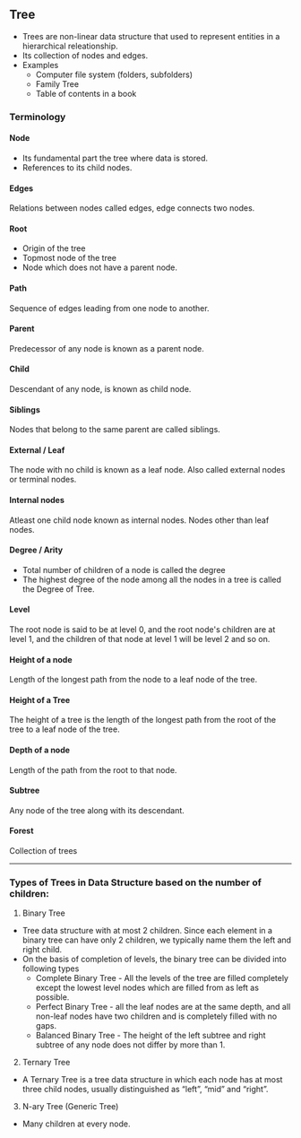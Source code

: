 ## Tree

- Trees are non-linear data structure that used to represent entities in a hierarchical releationship.
- Its collection of nodes and edges.
- Examples
  - Computer file system (folders, subfolders)
  - Family Tree
  - Table of contents in a book

### Terminology

#### Node

- Its fundamental part the tree where data is stored.
- References to its child nodes.

#### Edges

Relations between nodes called edges, edge connects two nodes.

#### Root

- Origin of the tree
- Topmost node of the tree
- Node which does not have a parent node.

#### Path

Sequence of edges leading from one node to another.

#### Parent

Predecessor of any node is known as a parent node.

#### Child

Descendant of any node, is known as child node.

#### Siblings

Nodes that belong to the same parent are called siblings.

#### External / Leaf

The node with no child is known as a leaf node. Also called external nodes or terminal nodes.

#### Internal nodes

Atleast one child node known as internal nodes. Nodes other than leaf nodes.

#### Degree / Arity

- Total number of children of a node is called the degree
- The highest degree of the node among all the nodes in a tree is called the Degree of Tree.

#### Level

The root node is said to be at level 0, and the root node's children are at level 1, and the children of that node at level 1 will be level 2 and so on.

#### Height of a node

Length of the longest path from the node to a leaf node of the tree.

#### Height of a Tree

The height of a tree is the length of the longest path from the root of the tree to a leaf node of the tree.

#### Depth of a node

Length of the path from the root to that node.

#### Subtree

Any node of the tree along with its descendant.

#### Forest

Collection of trees

---

### Types of Trees in Data Structure based on the number of children:

1. Binary Tree

- Tree data structure with at most 2 children. Since each element in a binary tree can have only 2 children, we typically name them the left and right child.
- On the basis of completion of levels, the binary tree can be divided into following types
  - Complete Binary Tree - All the levels of the tree are filled completely except the lowest level nodes which are filled from as left as possible.
  - Perfect Binary Tree - all the leaf nodes are at the same depth, and all non-leaf nodes have two children and is completely filled with no gaps.
  - Balanced Binary Tree - The height of the left subtree and right subtree of any node does not differ by more than 1.

2. Ternary Tree

- A Ternary Tree is a tree data structure in which each node has at most three child nodes, usually distinguished as “left”, “mid” and “right”.

3. N-ary Tree (Generic Tree)

- Many children at every node.
